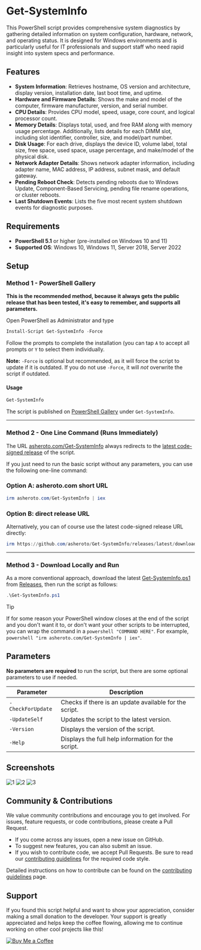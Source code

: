 # Get-SystemInfo

This PowerShell script provides comprehensive system diagnostics by gathering detailed information on system configuration, hardware, network, and operating status. It is designed for Windows environments and is particularly useful for IT professionals and support staff who need rapid insight into system specs and performance.

## Features

- **System Information**: Retrieves hostname, OS version and architecture, display version, installation date, last boot time, and uptime.
- **Hardware and Firmware Details**: Shows the make and model of the computer, firmware manufacturer, version, and serial number.
- **CPU Details**: Provides CPU model, speed, usage, core count, and logical processor count.
- **Memory Details**: Displays total, used, and free RAM along with memory usage percentage. Additionally, lists details for each DIMM slot, including slot identifier, controller, size, and model/part number.
- **Disk Usage**: For each drive, displays the device ID, volume label, total size, free space, used space, usage percentage, and make/model of the physical disk.
- **Network Adapter Details**: Shows network adapter information, including adapter name, MAC address, IP address, subnet mask, and default gateway.
- **Pending Reboot Check**: Detects pending reboots due to Windows Update, Component-Based Servicing, pending file rename operations, or cluster reboots.
- **Last Shutdown Events**: Lists the five most recent system shutdown events for diagnostic purposes.

## Requirements

- **PowerShell 5.1** or higher (pre-installed on Windows 10 and 11)
- **Supported OS**: Windows 10, Windows 11, Server 2018, Server 2022

## Setup

### Method 1 - PowerShell Gallery

**This is the recommended method, because it always gets the public release that has been tested, it's easy to remember, and supports all parameters.**

Open PowerShell as Administrator and type

```powershell
Install-Script Get-SystemInfo -Force
```

Follow the prompts to complete the installation (you can tap `A` to accept all prompts or `Y` to select them individually.

**Note:** `-Force` is optional but recommended, as it will force the script to update if it is outdated. If you do not use `-Force`, it will _not_ overwrite the script if outdated.

#### Usage

```powershell
Get-SystemInfo
```

The script is published on [PowerShell Gallery](https://www.powershellgallery.com/packages/Get-SystemInfo) under `Get-SystemInfo`.

---

### Method 2 - One Line Command (Runs Immediately)

The URL [asheroto.com/Get-SystemInfo](https://asheroto.com/Get-SystemInfo) always redirects to the [latest code-signed release](https://github.com/asheroto/Get-SystemInfo/releases/latest/download/Get-SystemInfo.ps1) of the script.

If you just need to run the basic script without any parameters, you can use the following one-line command:

### Option A: asheroto.com short URL

```powershell
irm asheroto.com/Get-SystemInfo | iex
```

### Option B: direct release URL

Alternatively, you can of course use the latest code-signed release URL directly:

```powershell
irm https://github.com/asheroto/Get-SystemInfo/releases/latest/download/Get-SystemInfo.ps1 | iex
```

---

### Method 3 - Download Locally and Run

As a more conventional approach, download the latest [Get-SystemInfo.ps1](https://github.com/asheroto/Get-SystemInfo/releases/latest/download/Get-SystemInfo.ps1) from [Releases](https://github.com/asheroto/Get-SystemInfo/releases), then run the script as follows:

```powershell
.\Get-SystemInfo.ps1
```

> [!TIP]
> If for some reason your PowerShell window closes at the end of the script and you don't want it to, or don't want your other scripts to be interrupted, you can wrap the command in a `powershell "COMMAND HERE"`. For example, `powershell "irm asheroto.com/Get-SystemInfo | iex"`.

## Parameters

**No parameters are required** to run the script, but there are some optional parameters to use if needed.

| Parameter         | Description                                            |
| ----------------- | ------------------------------------------------------ |
| `-CheckForUpdate` | Checks if there is an update available for the script. |
| `-UpdateSelf`     | Updates the script to the latest version.              |
| `-Version`        | Displays the version of the script.                    |
| `-Help`           | Displays the full help information for the script.     |

## Screenshots

![1](https://github.com/user-attachments/assets/6bbb1464-6fd4-42d6-8860-03ede4066865)
![2](https://github.com/user-attachments/assets/a58d7b0a-2c11-41cd-932f-6f087132a9d8)
![3](https://github.com/user-attachments/assets/9e4546df-b43c-4d70-a18b-6ce6d2173b03)

## Community & Contributions

We value community contributions and encourage you to get involved. For issues, feature requests, or code contributions, please create a Pull Request.

- If you come across any issues, open a new issue on GitHub.
- To suggest new features, you can also submit an issue.
- If you wish to contribute code, we accept Pull Requests. Be sure to read our [contributing guidelines](https://github.com/asheroto/Get-SystemInfo/blob/main/CONTRIBUTING.md) for the required code style.

Detailed instructions on how to contribute can be found on the [contributing guidelines](https://github.com/asheroto/Get-SystemInfo/blob/main/CONTRIBUTING.md) page.

## Support

If you found this script helpful and want to show your appreciation, consider making a small donation to the developer. Your support is greatly appreciated and helps keep the coffee flowing, allowing me to continue working on other cool projects like this!

[![Buy Me a Coffee](https://img.buymeacoffee.com/button-api/?text=Buy%20me%20a%20coffee&emoji=&slug=asheroto&button_colour=FFDD00&font_colour=000000&font_family=Lato&outline_colour=000000&coffee_colour=ffffff)](https://www.buymeacoffee.com/asheroto)